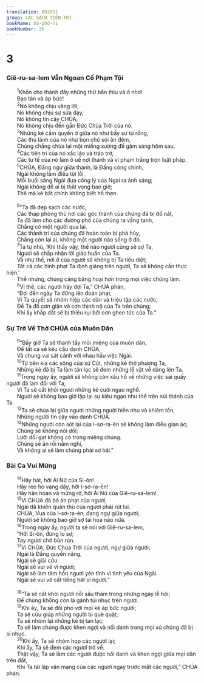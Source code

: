 ```yaml
---
translation: BD2011
group: CÁC SÁCH TIÊN-TRI
bookName: Sô-phô-ni 
bookNumber: 36
---
```


<div class="title"><h1>3</h1><h3>Giê-ru-sa-lem Vẫn Ngoan Cố Phạm Tội</h3></div>
<span class="verse so_3_1">  <sup>1</sup>Khốn cho thành đầy những thứ bẩn thỉu và ô nhơ!<br/>  Bạo tàn và áp bức!<br/></span>
<span class="verse so_3_2">  <sup>2</sup>Nó không chịu vâng lời,<br/>  Nó không chịu sự sửa dạy,<br/>  Nó không tin cậy CHÚA,<br/>  Nó không chịu đến gần Ðức Chúa Trời của nó.<br/></span>
<span class="verse so_3_3">  <sup>3</sup>Những kẻ cầm quyền ở giữa nó như bầy sư tử rống,<br/>  Các thủ lãnh của nó như bọn chó sói ăn đêm,<br/>  Chúng chẳng chừa lại một miếng xương để gặm sáng hôm sau.<br/></span>
<span class="verse so_3_4">  <sup>4</sup>Các tiên tri của nó xấc láo và tráo trở,<br/>  Các tư tế của nó làm ô uế nơi thánh và vi phạm trắng trợn luật pháp.<br/></span>
<span class="verse so_3_5">  <sup>5</sup>CHÚA, Ðấng ngự giữa thành, là Ðấng công chính,<br/>  Ngài không làm điều tội lỗi.<br/>  Mỗi buổi sáng Ngài đưa công lý của Ngài ra ánh sáng;<br/>  Ngài không để ai bị thất vọng bao giờ;<br/>  Thế mà kẻ bất chính không biết hổ thẹn.<br/><br/></span>
<span class="verse so_3_6">  <sup>6</sup>“Ta đã dẹp sạch các nước,<br/>  Các tháp phòng thủ nơi các góc thành của chúng đã bị đổ nát,<br/>  Ta đã làm cho các đường phố của chúng ra vắng tanh,<br/>  Chẳng có một người qua lại.<br/>  Các thành trì của chúng đã hoàn toàn bị phá hủy,<br/>  Chẳng còn lại ai, không một người nào sống ở đó.<br/></span>
<span class="verse so_3_7">  <sup>7</sup>Ta tự nhủ, ‘Khi thấy vậy, thế nào ngươi cũng sẽ sợ Ta,<br/>  Ngươi sẽ chấp nhận lời giáo huấn của Ta.<br/>  Và như thế, nơi ở của ngươi sẽ không bị Ta tiêu diệt;<br/>  Tất cả các hình phạt Ta định giáng trên ngươi, Ta sẽ không cần thực hiện.’<br/>  Thế nhưng, chúng càng băng hoại hơn trong mọi việc chúng làm.<br/></span>
<span class="verse so_3_8">  <sup>8</sup>Vì thế, các ngươi hãy đợi Ta,” CHÚA phán,<br/>  “Ðợi đến ngày Ta đứng lên đoán phạt,<br/>  Vì Ta quyết sẽ nhóm hiệp các dân và triệu tập các nước,<br/>  Ðể Ta đổ cơn giận và cơn thịnh nộ của Ta trên chúng;<br/>  Khi ấy khắp đất sẽ bị thiêu rụi bởi cơn ghen tức của Ta.”<br/></span>
<div class="title"><h3>Sự Trở Về Thờ CHÚA của Muôn Dân</h3></div>
<span class="verse so_3_9">  <sup>9</sup>“Bấy giờ Ta sẽ thanh tẩy môi miệng của muôn dân,<br/>  Ðể tất cả sẽ kêu cầu danh CHÚA,<br/>  Và chung vai sát cánh với nhau hầu việc Ngài.<br/></span>
<span class="verse so_3_10">  <sup>10</sup>Từ bên kia các sông của xứ Cút, những kẻ thờ phượng Ta,<br/>  Những kẻ đã bị Ta làm tản lạc sẽ đem những lễ vật về dâng lên Ta.<br/></span>
<span class="verse so_3_11">  <sup>11</sup>Trong ngày ấy, ngươi sẽ không còn xấu hổ về những việc sai quấy ngươi đã làm đối với Ta,<br/>  Vì Ta sẽ cất khỏi ngươi những kẻ cười ngạo nghễ.<br/>  Ngươi sẽ không bao giờ lập lại sự kiêu ngạo như thế trên núi thánh của Ta.<br/></span>
<span class="verse so_3_12">  <sup>12</sup>Ta sẽ chừa lại giữa ngươi những người hiền nhu và khiêm tốn,<br/>  Những người tin cậy vào danh CHÚA.<br/></span>
<span class="verse so_3_13">  <sup>13</sup>Những người còn sót lại của I-sơ-ra-ên sẽ không làm điều gian ác;<br/>  Chúng sẽ không nói dối;<br/>  Lưỡi dối gạt không có trong miệng chúng.<br/>  Chúng sẽ ăn rồi nằm nghỉ,<br/>  Và không ai sẽ làm chúng phải sợ hãi.”<br/></span>
<div class="title"><h3>Bài Ca Vui Mừng</h3></div>
<span class="verse so_3_14">  <sup>14</sup>Hãy hát, hỡi Ái Nữ của Si-ôn!<br/>  Hãy reo hò vang dậy, hỡi I-sơ-ra-ên!<br/>  Hãy hân hoan và mừng rỡ, hỡi Ái Nữ của Giê-ru-sa-lem!<br/></span>
<span class="verse so_3_15">  <sup>15</sup>Vì CHÚA đã bỏ án phạt của ngươi,<br/>  Ngài đã khiến quân thù của ngươi phải rút lui.<br/>  CHÚA, Vua của I-sơ-ra-ên, đang ngự giữa ngươi;<br/>  Ngươi sẽ không bao giờ sợ tai họa nào nữa.<br/></span>
<span class="verse so_3_16">  <sup>16</sup>Trong ngày ấy, người ta sẽ nói với Giê-ru-sa-lem,<br/>  “Hỡi Si-ôn, đừng lo sợ;<br/>  Tay ngươi chớ bủn rủn.<br/></span>
<span class="verse so_3_17">  <sup>17</sup>Vì CHÚA, Ðức Chúa Trời của ngươi, ngự giữa ngươi;<br/>  Ngài là Ðấng quyền năng,<br/>  Ngài sẽ giải cứu.<br/>  Ngài sẽ vui vẻ vì ngươi;<br/>  Ngài sẽ làm tâm hồn ngươi yên tĩnh vì tình yêu của Ngài.<br/>  Ngài sẽ vui vẻ cất tiếng hát vì ngươi.”<br/><br/></span>
<span class="verse so_3_18">  <sup>18</sup>“Ta sẽ cất khỏi ngươi nỗi sầu thảm trong những ngày lễ hội; <br/>  Ðể chúng không còn là gánh tủi nhục trên ngươi.<br/></span>
<span class="verse so_3_19">  <sup>19</sup>Khi ấy, Ta sẽ đối phó với mọi kẻ áp bức ngươi;<br/>  Ta sẽ cứu giúp những người bị què quặt;<br/>  Ta sẽ nhóm lại những kẻ bị tan lạc;<br/>  Ta sẽ làm chúng được khen ngợi và nổi danh trong mọi xứ chúng đã bị sỉ nhục.<br/></span>
<span class="verse so_3_20">  <sup>20</sup>Khi ấy, Ta sẽ nhóm họp các ngươi lại;<br/>  Khi ấy, Ta sẽ đem các ngươi trở về.<br/>  Thật vậy, Ta sẽ làm các ngươi được nổi danh và khen ngợi giữa mọi dân trên đất,<br/>  Khi Ta tái lập vận mạng của các ngươi ngay trước mắt các ngươi,” CHÚA phán.<br/></span>
